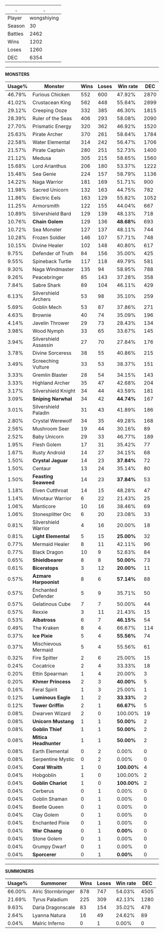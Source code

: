 .|.
|-|-
Player|wongshiying
Season|30
Battles|2462
Wins|1202
Loses|1260
DEC|6354

---
**MONSTERS**

Usage%|Monster|Wins|Loses|Win rate|DEC|
-|-|-|-|-|-|
46.79%|Furious Chicken|552|600|47.92%|2870|
41.02%|Crustacean King|562|448|55.64%|2899|
29.12%|Creeping Ooze|332|385|46.30%|1815|
28.39%|Ruler of the Seas|406|293|58.08%|2090|
27.70%|Prismatic Energy|320|362|46.92%|1520|
25.63%|Pirate Archer|370|261|58.64%|1784|
22.58%|Water Elemental|314|242|56.47%|1706|
21.57%|Pirate Captain|280|251|52.73%|1400|
21.12%|Medusa|305|215|58.65%|1560|
15.68%|Lord Arianthus|206|180|53.37%|1222|
15.48%|Sea Genie|224|157|58.79%|1136|
14.22%|Naga Warrior|181|169|51.71%|900|
11.98%|Sacred Unicorn|132|163|44.75%|782|
11.86%|Electric Eels|163|129|55.82%|1052|
11.25%|Armorsmith|122|155|44.04%|667|
10.89%|Silvershield Bard|129|139|48.13%|718|
10.76%|**Chain Golem**|129|136|**48.68%**|693|
10.72%|Sea Monster|127|137|48.11%|744|
10.28%|Frozen Soldier|146|107|57.71%|748|
10.15%|Divine Healer|102|148|40.80%|617|
9.75%|Defender of Truth|84|156|35.00%|425|
9.55%|Spineback Turtle|117|118|49.79%|581|
9.30%|Naga Windmaster|135|94|58.95%|788|
9.26%|Peacebringer|85|143|37.28%|358|
7.84%|Sabre Shark|89|104|46.11%|429|
6.13%|Silvershield Archers|53|98|35.10%|259|
5.69%|Goblin Mech|53|87|37.86%|271|
4.63%|Brownie|40|74|35.09%|196|
4.14%|Javelin Thrower|29|73|28.43%|134|
3.98%|Wood Nymph|33|65|33.67%|145|
3.94%|Silvershield Assassin|27|70|27.84%|176|
3.78%|Divine Sorceress|38|55|40.86%|215|
3.49%|Screeching Vulture|33|53|38.37%|151|
3.33%|Gremlin Blaster|28|54|34.15%|143|
3.33%|Highland Archer|35|47|42.68%|204|
3.17%|Silvershield Knight|34|44|43.59%|181|
3.09%|**Sniping Narwhal**|34|42|**44.74%**|167|
3.01%|Silvershield Paladin|31|43|41.89%|186|
2.80%|Crystal Werewolf|34|35|49.28%|168|
2.56%|Mushroom Seer|19|44|30.16%|89|
2.52%|Baby Unicorn|29|33|46.77%|189|
1.95%|Flesh Golem|17|31|35.42%|77|
1.67%|Rusty Android|14|27|34.15%|68|
1.50%|**Crystal Jaguar**|14|23|**37.84%**|72|
1.50%|Centaur|13|24|35.14%|80|
1.50%|**Feasting Seaweed**|14|23|**37.84%**|53|
1.18%|Elven Cutthroat|14|15|48.28%|47|
1.14%|Minotaur Warrior|6|22|21.43%|25|
1.06%|Manticore|10|16|38.46%|69|
1.06%|Stonesplitter Orc|6|20|23.08%|33|
0.81%|Silvershield Warrior|4|16|20.00%|18|
0.81%|**Light Elemental**|5|15|**25.00%**|32|
0.77%|Mermaid Healer|8|11|42.11%|96|
0.77%|Black Dragon|10|9|52.63%|84|
0.65%|**Shieldbearer**|8|8|**50.00%**|73|
0.61%|**Biceratops**|3|12|**20.00%**|11|
0.57%|**Azmare Harpoonist**|8|6|**57.14%**|88|
0.57%|Enchanted Defender|5|9|35.71%|50|
0.57%|Gelatinous Cube|7|7|50.00%|44|
0.57%|Rexxie|3|11|21.43%|15|
0.53%|**Albatross**|6|7|**46.15%**|54|
0.49%|The Kraken|8|4|66.67%|114|
0.37%|**Ice Pixie**|5|4|**55.56%**|74|
0.37%|Mischievous Mermaid|5|4|55.56%|61|
0.32%|Fire Spitter|2|6|25.00%|15|
0.24%|Cocatrice|2|4|33.33%|18|
0.20%|Ettin Spearman|1|4|20.00%|3|
0.20%|**Khmer Princess**|2|3|**40.00%**|5|
0.16%|Feral Spirit|1|3|25.00%|1|
0.12%|**Luminous Eagle**|1|2|**33.33%**|2|
0.12%|**Tower Griffin**|2|1|**66.67%**|5|
0.08%|Dwarven Wizard|2|0|100.00%|19|
0.08%|**Unicorn Mustang**|1|1|**50.00%**|2|
0.08%|**Goblin Thief**|1|1|**50.00%**|2|
0.08%|**Mitica Headhunter**|1|1|**50.00%**|2|
0.08%|Earth Elemental|0|2|0.00%|0|
0.08%|Serpentine Mystic|0|2|0.00%|0|
0.04%|**Coral Wraith**|1|0|**100.00%**|4|
0.04%|Hobgoblin|1|0|100.00%|2|
0.04%|**Goblin Chariot**|1|0|**100.00%**|2|
0.04%|Cerberus|0|1|0.00%|0|
0.04%|Goblin Shaman|0|1|0.00%|0|
0.04%|Beetle Queen|0|1|0.00%|0|
0.04%|Clay Golem|0|1|0.00%|0|
0.04%|Enchanted Pixie|0|1|0.00%|0|
0.04%|**War Chaang**|0|1|**0.00%**|0|
0.04%|Stone Golem|0|1|0.00%|0|
0.04%|Grumpy Dwarf|0|1|0.00%|0|
0.04%|**Sporcerer**|0|1|**0.00%**|0|

---
**SUMMONERS**

Usage%|Summoner|Wins|Loses|Win rate|DEC|
-|-|-|-|-|-|
66.00%|Alric Stormbringer|878|747|54.03%|4505|
21.69%|Tyrus Paladium|225|309|42.13%|1280|
9.63%|Daria Dragonscale|83|154|35.02%|478|
2.64%|Lyanna Natura|16|49|24.62%|89|
0.04%|Malric Inferno|0|1|0.00%|0|
